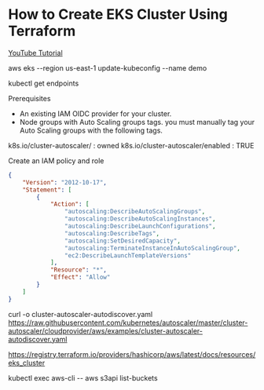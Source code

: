 # How to Create EKS Cluster Using Terraform

[YouTube Tutorial]()


aws eks --region us-east-1 update-kubeconfig --name demo

kubectl get endpoints


Prerequisites
- An existing IAM OIDC provider for your cluster.
- Node groups with Auto Scaling groups tags. you must manually tag your Auto Scaling groups with the following tags.

k8s.io/cluster-autoscaler/<cluster-name> : owned
k8s.io/cluster-autoscaler/enabled : TRUE

Create an IAM policy and role
```json
{
    "Version": "2012-10-17",
    "Statement": [
        {
            "Action": [
                "autoscaling:DescribeAutoScalingGroups",
                "autoscaling:DescribeAutoScalingInstances",
                "autoscaling:DescribeLaunchConfigurations",
                "autoscaling:DescribeTags",
                "autoscaling:SetDesiredCapacity",
                "autoscaling:TerminateInstanceInAutoScalingGroup",
                "ec2:DescribeLaunchTemplateVersions"
            ],
            "Resource": "*",
            "Effect": "Allow"
        }
    ]
}
```

curl -o cluster-autoscaler-autodiscover.yaml https://raw.githubusercontent.com/kubernetes/autoscaler/master/cluster-autoscaler/cloudprovider/aws/examples/cluster-autoscaler-autodiscover.yaml

https://registry.terraform.io/providers/hashicorp/aws/latest/docs/resources/eks_cluster



kubectl exec aws-cli -- aws s3api list-buckets